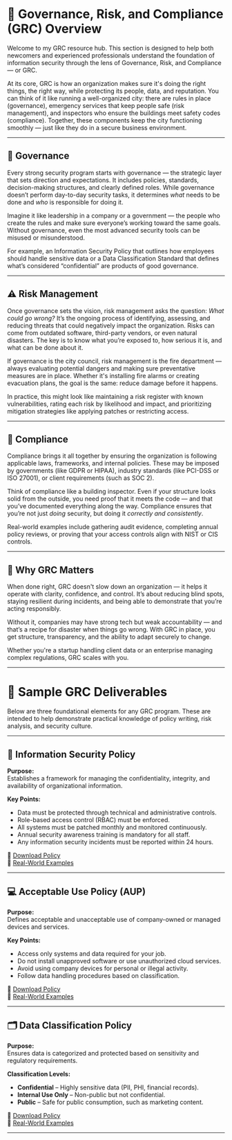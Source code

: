 # 📘 Governance, Risk, and Compliance (GRC) Overview

Welcome to my GRC resource hub. This section is designed to help both newcomers and experienced professionals understand the foundation of information security through the lens of Governance, Risk, and Compliance — or GRC.

At its core, GRC is how an organization makes sure it's doing the right things, the right way, while protecting its people, data, and reputation. You can think of it like running a well-organized city: there are rules in place (governance), emergency services that keep people safe (risk management), and inspectors who ensure the buildings meet safety codes (compliance). Together, these components keep the city functioning smoothly — just like they do in a secure business environment.

---

## 🧭 Governance

Every strong security program starts with governance — the strategic layer that sets direction and expectations. It includes policies, standards, decision-making structures, and clearly defined roles. While governance doesn’t perform day-to-day security tasks, it determines *what* needs to be done and *who* is responsible for doing it.

Imagine it like leadership in a company or a government — the people who create the rules and make sure everyone’s working toward the same goals. Without governance, even the most advanced security tools can be misused or misunderstood.

For example, an Information Security Policy that outlines how employees should handle sensitive data or a Data Classification Standard that defines what’s considered “confidential” are products of good governance.

---

## ⚠️ Risk Management

Once governance sets the vision, risk management asks the question: *What could go wrong?* It’s the ongoing process of identifying, assessing, and reducing threats that could negatively impact the organization. Risks can come from outdated software, third-party vendors, or even natural disasters. The key is to know what you’re exposed to, how serious it is, and what can be done about it.

If governance is the city council, risk management is the fire department — always evaluating potential dangers and making sure preventative measures are in place. Whether it's installing fire alarms or creating evacuation plans, the goal is the same: reduce damage before it happens.

In practice, this might look like maintaining a risk register with known vulnerabilities, rating each risk by likelihood and impact, and prioritizing mitigation strategies like applying patches or restricting access.

---

## 🧾 Compliance

Compliance brings it all together by ensuring the organization is following applicable laws, frameworks, and internal policies. These may be imposed by governments (like GDPR or HIPAA), industry standards (like PCI-DSS or ISO 27001), or client requirements (such as SOC 2).

Think of compliance like a building inspector. Even if your structure looks solid from the outside, you need proof that it meets the code — and that you’ve documented everything along the way. Compliance ensures that you’re not just *doing* security, but doing it *correctly and consistently*.

Real-world examples include gathering audit evidence, completing annual policy reviews, or proving that your access controls align with NIST or CIS controls.

---

## 🧩 Why GRC Matters

When done right, GRC doesn't slow down an organization — it helps it operate with clarity, confidence, and control. It’s about reducing blind spots, staying resilient during incidents, and being able to demonstrate that you’re acting responsibly.

Without it, companies may have strong tech but weak accountability — and that’s a recipe for disaster when things go wrong. With GRC in place, you get structure, transparency, and the ability to adapt securely to change.

Whether you're a startup handling client data or an enterprise managing complex regulations, GRC scales with you.

---

# 📂 Sample GRC Deliverables

Below are three foundational elements for any GRC program. These are intended to help demonstrate practical knowledge of policy writing, risk analysis, and security culture.

---


## 🔐 Information Security Policy

**Purpose:**  
Establishes a framework for managing the confidentiality, integrity, and availability of organizational information.

**Key Points:**
- Data must be protected through technical and administrative controls.  
- Role-based access control (RBAC) must be enforced.  
- All systems must be patched monthly and monitored continuously.  
- Annual security awareness training is mandatory for all staff.  
- Any information security incidents must be reported within 24 hours.  

📄 [Download Policy]([./Information_Security_Policy.docx](https://github.com/techtracker619/grc/blob/577640a1d52c90e5a1812df26576a6022f063598/deliverables/templates/Information_Security_Policy_Examples.docx))  
🧠 [Real-World Examples](./Information_Security_Policy_Examples.docx)

---

## 💻 Acceptable Use Policy (AUP)

**Purpose:**  
Defines acceptable and unacceptable use of company-owned or managed devices and services.

**Key Points:**
- Access only systems and data required for your job.  
- Do not install unapproved software or use unauthorized cloud services.  
- Avoid using company devices for personal or illegal activity.  
- Follow data handling procedures based on classification.  

📄 [Download Policy](./Acceptable_Use_Policy.docx)  
🧠 [Real-World Examples](./Acceptable_Use_Policy_Examples.docx)

---

## 🗂️ Data Classification Policy

**Purpose:**  
Ensures data is categorized and protected based on sensitivity and regulatory requirements.

**Classification Levels:**
- **Confidential** – Highly sensitive data (PII, PHI, financial records).  
- **Internal Use Only** – Non-public but not confidential.  
- **Public** – Safe for public consumption, such as marketing content.  

📄 [Download Policy](./Data_Classification_Policy.docx)  
🧠 [Real-World Examples](./Data_Classification_Policy_Examples.docx)

---


